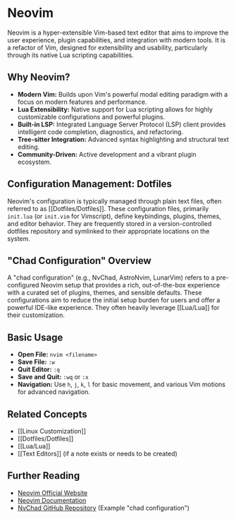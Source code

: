 # Neovim

Neovim is a hyper-extensible Vim-based text editor that aims to improve the user experience, plugin capabilities, and integration with modern tools. It is a refactor of Vim, designed for extensibility and usability, particularly through its native Lua scripting capabilities.

## Why Neovim?

*   **Modern Vim:** Builds upon Vim's powerful modal editing paradigm with a focus on modern features and performance.
*   **Lua Extensibility:** Native support for Lua scripting allows for highly customizable configurations and powerful plugins.
*   **Built-in LSP:** Integrated Language Server Protocol (LSP) client provides intelligent code completion, diagnostics, and refactoring.
*   **Tree-sitter Integration:** Advanced syntax highlighting and structural text editing.
*   **Community-Driven:** Active development and a vibrant plugin ecosystem.

## Configuration Management: Dotfiles

Neovim's configuration is typically managed through plain text files, often referred to as [[Dotfiles/Dotfiles]]. These configuration files, primarily `init.lua` (or `init.vim` for Vimscript), define keybindings, plugins, themes, and editor behavior. They are frequently stored in a version-controlled dotfiles repository and symlinked to their appropriate locations on the system.

## "Chad Configuration" Overview

A "chad configuration" (e.g., NvChad, AstroNvim, LunarVim) refers to a pre-configured Neovim setup that provides a rich, out-of-the-box experience with a curated set of plugins, themes, and sensible defaults. These configurations aim to reduce the initial setup burden for users and offer a powerful IDE-like experience. They often heavily leverage [[Lua/Lua]] for their customization.

## Basic Usage

*   **Open File:** `nvim <filename>`
*   **Save File:** `:w`
*   **Quit Editor:** `:q`
*   **Save and Quit:** `:wq` or `:x`
*   **Navigation:** Use `h`, `j`, `k`, `l` for basic movement, and various Vim motions for advanced navigation.

## Related Concepts

*   [[Linux Customization]]
*   [[Dotfiles/Dotfiles]]
*   [[Lua/Lua]]
*   [[Text Editors]] (if a note exists or needs to be created)

## Further Reading

*   [Neovim Official Website](https://neovim.io/)
*   [Neovim Documentation](https://neovim.io/doc/)
*   [NvChad GitHub Repository](https://github.com/NvChad/NvChad) (Example "chad configuration")
